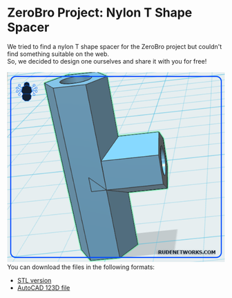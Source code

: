 # ZeroBro Project: Nylon T Shape Spacer

We tried to find a nylon T shape spacer for the ZeroBro project but couldn't find something suitable on the web. <br />
So, we decided to design one ourselves and share it with you for free!
<br /><br />
![t-shape](https://raw.githubusercontent.com/proxytype/ZeroBro/main/3D/Nylon-T-Spacer/t-stand-f.PNG)
<br />
You can download the files in the following formats:
- [STL version](#)
- [AutoCAD 123D file](#)
